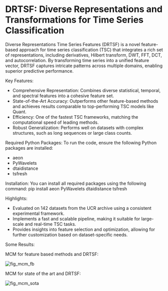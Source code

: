 # DRTSF: Diverse Representations and Transformations for Time Series Classification
Diverse Representations Time Series Features (DRTSF) is a novel feature-based approach for time series classification (TSC) that integrates a rich set of representations, including derivatives, Hilbert transform, DWT, FFT, DCT, and autocorrelation. By transforming time series into a unified feature vector, DRTSF captures intricate patterns across multiple domains, enabling superior predictive performance.

Key Features:
- Comprehensive Representation: Combines diverse statistical, temporal, and spectral features into a cohesive feature set.
- State-of-the-Art Accuracy: Outperforms other feature-based methods and achieves results comparable to top-performing TSC models like Quant.
- Efficiency: One of the fastest TSC frameworks, matching the computational speed of leading methods.
- Robust Generalization: Performs well on datasets with complex structures, such as long sequences or large class counts.

Required Python Packages:
To run the code, ensure the following Python packages are installed:
- aeon
- PyWavelets
- dtaidistance
- tsfresh

Installation:
You can install all required packages using the following command:
pip install aeon PyWavelets dtaidistance tsfresh

Highlights:
- Evaluated on 142 datasets from the UCR archive using a consistent experimental framework.
- Implements a fast and scalable pipeline, making it suitable for large-scale and real-time TSC tasks.
- Provides insights into feature selection and optimization, allowing for further customization based on dataset-specific needs.

Some Results:

MCM for feature based methods and DRTSF:

![fig_mcm_fb](https://github.com/user-attachments/assets/9d3becb6-8e09-4287-b4b1-e70c3a9d20f6)

MCM for state of the art and DRTSF:

![fig_mcm_sota](https://github.com/user-attachments/assets/3b1f733e-40c0-47c0-bfa4-12dcb5096203)
